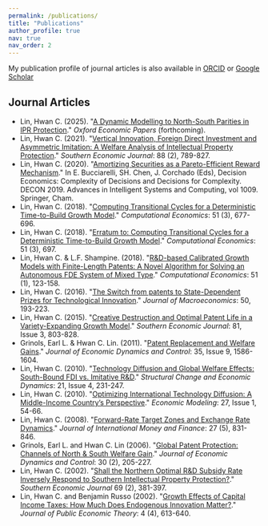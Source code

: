 ```yaml
---
permalink: /publications/
title: "Publications"
author_profile: true
nav: true
nav_order: 2
---
```


My publication profile of journal articles is also available in [ORCID](https://orcid.org/0000-0002-9983-8078) or [Google Scholar](https://scholar.google.com/citations?user=u9C67bMAAAAJ&hl=en)

## Journal Articles

* Lin, Hwan C. (2025). "[A Dynamic Modelling to North-South Parities in IPR Protection](https://doi.org/10.1093/oep/gpaf024
)." *Oxford Economic Papers* (forthcoming).
* Lin, Hwan C. (2021). "[Vertical Innovation, Foreign Direct Investment and Asymmetric Imitation: A Welfare Analysis of Intellectual Property Protection](https://doi.org/10.1002/soej.12533)." *Southern Economic Journal*: 88 (2), 789-827.
* Lin, Hwan C. (2020). "[Amortizing Securities as a Pareto-Efficient Reward Mechanism](https://doi.org/10.1007/978-3-030-38227-8_25)." In E. Bucciarelli, SH. Chen, J. Corchado (Eds), Decision Economics: Complexity of Decisions and Decisions for Complexity. DECON 2019. Advances in Intelligent Systems and Computing, vol 1009. Springer, Cham.
* Lin, Hwan C. (2018). "[Computing Transitional Cycles for a Deterministic Time-to-Build Growth Model](https://doi.org/10.1007/s10614-016-9633-9)." *Computational Economics*: 51 (3), 677-696.
* Lin, Hwan C. (2018). "[Erratum to: Computing Transitional Cycles for a Deterministic Time-to-Build Growth Model](https://doi.org/10.1007/s10614-017-9710-8)." *Computational Economics*: 51 (3), 697.
* Lin, Hwan C. & L.F. Shampine. (2018). "[R&D-based Calibrated Growth Models with Finite-Length Patents: A Novel Algorithm for Solving an Autonomous FDE System of Mixed Type](https://doi.org/10.1007/s10614-016-9597-9)." *Computational Economics*: 51 (1), 123-158.
* Lin, Hwan C. (2016). "[The Switch from patents to State-Dependent Prizes for Technological Innovation](https://doi.org/10.1016/j.jmacro.2016.09.007)." *Journal of Macroeconomics*: 50, 193-223.
* Lin, Hwan C. (2015). "[Creative Destruction and Optimal Patent Life in a Variety-Expanding Growth Model](https://doi.org/10.4284/0038-4038-2013.078)."  *Southern Economic Journal*: 81, Issue 3, 803-828.
* Grinols, Earl L. & Hwan C. Lin. (2011). "[Patent Replacement and Welfare Gains](https://doi.org/10.1016/j.jedc.2011.04.010)." *Journal of Economic Dynamics and Control*: 35, Issue 9, 1586-1604.
* Lin, Hwan C. (2010). "[Technology Diffusion and Global Welfare Effects: South-Bound FDI vs. Imitative R&D](https://doi.org/10.1016/j.strueco.2010.08.001)."  *Structural Change and Economic Dynamics*: 21, Issue 4, 231-247.
* Lin, Hwan C. (2010). "[Optimizing International Technology Diffusion: A Middle-Income Country’s Perspective](https://doi.org/10.1016/j.econmod.2009.07.023)." *Economic Modeling*: 27, Issue 1, 54-66.
* Lin, Hwan C. (2008). "[Forward-Rate Target Zones and Exchange Rate Dynamics](https://doi.org/10.1016/j.jimonfin.2008.02.009)." *Journal of International Money and Finance*: 27 (5), 831-846.
* Grinols, Earl L. and Hwan C. Lin (2006). "[Global Patent Protection: Channels of North & South Welfare Gain](https://doi.org/10.1016/j.jedc.2004.12.003)."  *Journal of Economic Dynamics and Control*: 30 (2), 205-227.
* Lin, Hwan C. (2002). "[Shall the Northern Optimal R&D Subsidy Rate Inversely Respond to Southern Intellectual Property Protection?](https://doi.org/10.2307/1061678)." *Southern Economic Journal* 69 (2), 381-397.
* Lin, Hwan C. and Benjamin Russo (2002).  "[Growth Effects of Capital Income Taxes: How Much Does Endogenous Innovation Matter?](https://doi.org/10.1111/1097-3923.00112)." *Journal of Public Economic Theory*: 4 (4), 613-640.



